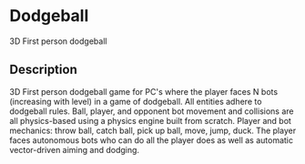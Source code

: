 # Dodgeball
3D First person dodgeball

<h2>Description</h2>
<p>3D First person dodgeball game for PC's where the player faces N bots (increasing with level) 
in a game of dodgeball. All entities adhere to dodgeball rules.
Ball, player, and opponent bot movement and collisions are all physics-based using a physics engine
built from scratch. Player and bot mechanics: throw ball, catch ball, pick up ball, move, jump, duck. 
The player faces autonomous bots who can do all the player does as well as automatic vector-driven aiming and dodging.
